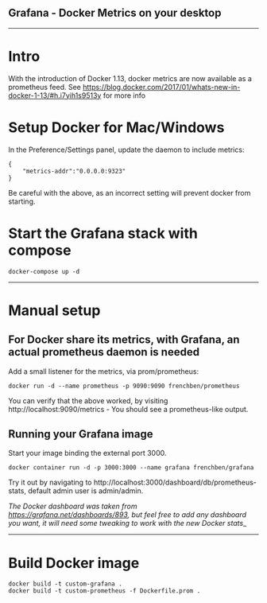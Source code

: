 ## Grafana - Docker Metrics on your desktop

---
# Intro
With the introduction of Docker 1.13, docker metrics are now available as a prometheus feed. See https://blog.docker.com/2017/01/whats-new-in-docker-1-13/#h.i7yih1s9513y for more info

# Setup Docker for Mac/Windows
In the Preference/Settings panel, update the daemon to include metrics:
```
{
	"metrics-addr":"0.0.0.0:9323"
}
```
Be careful with the above, as an incorrect setting will prevent docker from starting. 


# Start the Grafana stack with compose
```
docker-compose up -d
```

---
# Manual setup
## <HACK> For Docker share its metrics, with Grafana, an actual prometheus daemon is needed
Add a small listener for the metrics, via prom/prometheus:
```
docker run -d --name prometheus -p 9090:9090 frenchben/prometheus
```
You can verify that the above worked, by visiting http://localhost:9090/metrics - You should see a prometheus-like output.

## Running your Grafana image 
Start your image binding the external port 3000.
```
docker container run -d -p 3000:3000 --name grafana frenchben/grafana
```
Try it out by navigating to http://localhost:3000/dashboard/db/prometheus-stats, default admin user is admin/admin.


_The Docker dashboard was taken from https://grafana.net/dashboards/893, but feel free to add any dashboard you want, it will need some tweaking to work with the new Docker stats__

---
# Build Docker image

```
docker build -t custom-grafana .
docker build -t custom-prometheus -f Dockerfile.prom .
```


